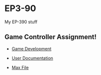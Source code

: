 # EP3-90
 My EP-390 stuff


## Game Controller Assignment!


* [Game Development](./GameDevelopment/DevelopmentDocumentation.md)


* [User Documentation](./GameDevelopment/UserDocumentation.md)

* [Max File](./GameDevelopment/MaxPatch/) 